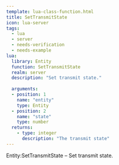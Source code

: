 ```yaml
---
template: lua-class-function.html
title: SetTransmitState
icon: lua-server
tags:
  - lua
  - server
  - needs-verification
  - needs-example
lua:
  library: Entity
  function: SetTransmitState
  realm: server
  description: "Set transmit state."
  
  arguments:
  - position: 1
    name: "entity"
    type: Entity
  - position: 2
    name: "state"
    type: number
  returns:
    - type: integer
      description: "The transmit state"
---
```


<div class="lua__search__keywords">
Entity:SetTransmitState &#x2013; Set transmit state.
</div>
